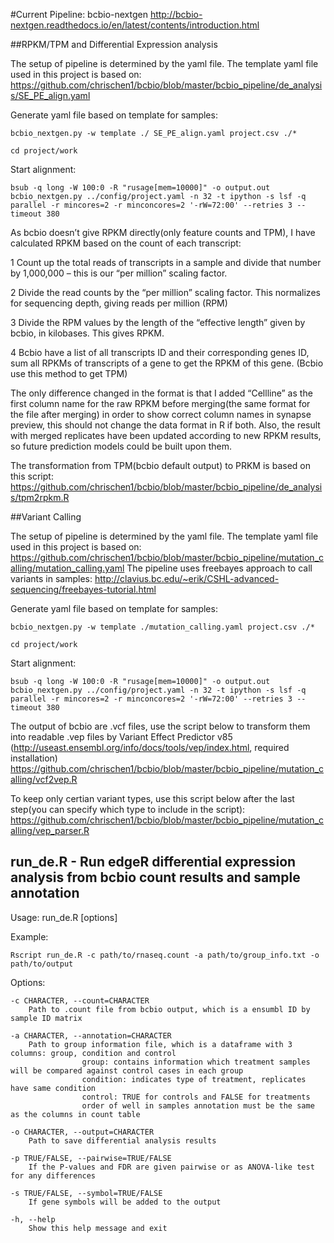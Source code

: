 #Current Pipeline: bcbio-nextgen
http://bcbio-nextgen.readthedocs.io/en/latest/contents/introduction.html

##RPKM/TPM and Differential Expression analysis 

The setup of pipeline is determined by the yaml file. The template yaml file used in this project is based on:
https://github.com/chrischen1/bcbio/blob/master/bcbio_pipeline/de_analysis/SE_PE_align.yaml

Generate yaml file based on template for samples:
```
bcbio_nextgen.py -w template ./ SE_PE_align.yaml project.csv ./*

cd project/work
```
Start alignment:
```
bsub -q long -W 100:0 -R "rusage[mem=10000]" -o output.out bcbio_nextgen.py ../config/project.yaml -n 32 -t ipython -s lsf -q parallel -r mincores=2 -r minconcores=2 '-rW=72:00' --retries 3 --timeout 380
```
As bcbio doesn’t give RPKM directly(only feature counts and TPM), I have calculated RPKM based on the count of each transcript:

1 Count up the total reads of transcripts in a sample and divide that number by 1,000,000 – this is our “per million” scaling factor.

2 Divide the read counts by the “per million” scaling factor. This normalizes for sequencing depth, giving reads per million (RPM)

3 Divide the RPM values by the length of the “effective length” given by bcbio, in kilobases. This gives RPKM.

4 Bcbio have a list of all transcripts ID and their corresponding genes ID, sum all RPKMs of transcripts of a gene to get the RPKM of this gene. (Bcbio use this method to get TPM) 

The only difference changed in the format is that I added “Cellline” as the first column name for the raw RPKM before merging(the same format for the file after merging) in order to show correct column names in synapse preview, this should not change the data format in R if both. Also, the result with merged replicates have been updated according to new RPKM results, so future prediction models could be built upon them.

The transformation from TPM(bcbio default output) to PRKM is based on this script:
https://github.com/chrischen1/bcbio/blob/master/bcbio_pipeline/de_analysis/tpm2rpkm.R

##Variant Calling

The setup of pipeline is determined by the yaml file. The template yaml file used in this project is based on:
https://github.com/chrischen1/bcbio/blob/master/bcbio_pipeline/mutation_calling/mutation_calling.yaml
The pipeline uses freebayes approach to call variants in samples:
http://clavius.bc.edu/~erik/CSHL-advanced-sequencing/freebayes-tutorial.html

Generate yaml file based on template for samples:
```
bcbio_nextgen.py -w template ./mutation_calling.yaml project.csv ./*

cd project/work
```
Start alignment:
```
bsub -q long -W 100:0 -R "rusage[mem=10000]" -o output.out bcbio_nextgen.py ../config/project.yaml -n 32 -t ipython -s lsf -q parallel -r mincores=2 -r minconcores=2 '-rW=72:00' --retries 3 --timeout 380
```
The output of bcbio are .vcf files, use the script below to transform them into readable .vep files by Variant Effect Predictor v85 (http://useast.ensembl.org/info/docs/tools/vep/index.html, required installation)
https://github.com/chrischen1/bcbio/blob/master/bcbio_pipeline/mutation_calling/vcf2vep.R

To keep only certian variant types, use this script below after the last step(you can specify which type to include in the script):
https://github.com/chrischen1/bcbio/blob/master/bcbio_pipeline/mutation_calling/vep_parser.R

## run_de.R - Run edgeR differential expression analysis from bcbio count results and sample annotation
Usage: run_de.R [options]

Example:
```
Rscript run_de.R -c path/to/rnaseq.count -a path/to/group_info.txt -o path/to/output
```

Options:

	-c CHARACTER, --count=CHARACTER
		Path to .count file from bcbio output, which is a ensumbl ID by sample ID matrix

	-a CHARACTER, --annotation=CHARACTER
 		Path to group information file, which is a dataframe with 3 columns: group, condition and control
               		group: contains information which treatment samples will be compared against control cases in each group
               		condition: indicates type of treatment, replicates have same condition
               		control: TRUE for controls and FALSE for treatments
               		order of well in samples annotation must be the same as the columns in count table

	-o CHARACTER, --output=CHARACTER
  		Path to save differential analysis results

	-p TRUE/FALSE, --pairwise=TRUE/FALSE
  		If the P-values and FDR are given pairwise or as ANOVA-like test for any differences

	-s TRUE/FALSE, --symbol=TRUE/FALSE
  		If gene symbols will be added to the output

	-h, --help
  		Show this help message and exit


